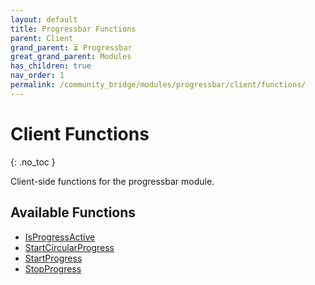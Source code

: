 ```yaml
---
layout: default
title: Progressbar Functions
parent: Client
grand_parent: ⏳ Progressbar
great_grand_parent: Modules
has_children: true
nav_order: 1
permalink: /community_bridge/modules/progressbar/client/functions/
---
```


# Client Functions
{: .no_toc }

Client-side functions for the progressbar module.

## Available Functions

- [IsProgressActive](IsProgressActive)
- [StartCircularProgress](StartCircularProgress)
- [StartProgress](StartProgress)
- [StopProgress](StopProgress)
